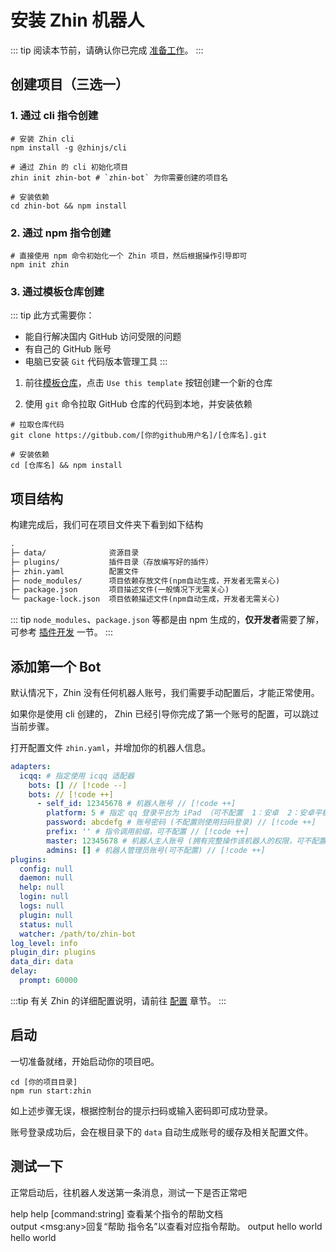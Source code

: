 # 安装 Zhin 机器人

::: tip
阅读本节前，请确认你已完成 [准备工作](/guide/prepare)。
:::

## 创建项目（三选一）

### 1. 通过 cli 指令创建

```shell
# 安装 Zhin cli
npm install -g @zhinjs/cli

# 通过 Zhin 的 cli 初始化项目
zhin init zhin-bot # `zhin-bot` 为你需要创建的项目名

# 安装依赖
cd zhin-bot && npm install
```
### 2. 通过 npm 指令创建

```shell
# 直接使用 npm 命令初始化一个 Zhin 项目，然后根据操作引导即可
npm init zhin
```

### 3. 通过模板仓库创建

::: tip
此方式需要你：

- 能自行解决国内 GitHub 访问受限的问题
- 有自己的 GitHub 账号
- 电脑已安装 `Git` 代码版本管理工具
:::

1. 前往[模板仓库](https://github.com/zhinjs/boilerplate)，点击 `Use this template` 按钮创建一个新的仓库

2. 使用 `git` 命令拉取 GitHub 仓库的代码到本地，并安装依赖

```shell
# 拉取仓库代码
git clone https://gitbub.com/[你的github用户名]/[仓库名].git

# 安装依赖
cd [仓库名] && npm install
```
## 项目结构

构建完成后，我们可在项目文件夹下看到如下结构

```tex
.
├─ data/              资源目录
├─ plugins/           插件目录（存放编写好的插件）
├─ zhin.yaml          配置文件
├─ node_modules/      项目依赖存放文件(npm自动生成，开发者无需关心)
├─ package.json       项目描述文件(一般情况下无需关心)
└─ package-lock.json  项目依赖描述文件(npm自动生成，开发者无需关心)
```

::: tip
`node_modules`、`package.json` 等都是由 npm 生成的，**仅开发者**需要了解，可参考 [插件开发](/plugin/start) 一节。
:::


## 添加第一个 Bot

默认情况下，Zhin 没有任何机器人账号，我们需要手动配置后，才能正常使用。

如果你是使用 cli 创建的， Zhin 已经引导你完成了第一个账号的配置，可以跳过当前步骤。

打开配置文件 `zhin.yaml`，并增加你的机器人信息。

```yaml
adapters: 
  icqq: # 指定使用 icqq 适配器
    bots: [] // [!code --]
    bots: // [!code ++]
      - self_id: 12345678 # 机器人账号 // [!code ++]
        platform: 5 # 指定 qq 登录平台为 iPad （可不配置  1：安卓  2：安卓平板  3：手表  4：苹果电脑  5：苹果平板） // [!code ++]
        password: abcdefg # 账号密码 (不配置则使用扫码登录) // [!code ++]
        prefix: '' # 指令调用前缀，可不配置 // [!code ++]
        master: 12345678 # 机器人主人账号 (拥有完整操作该机器人的权限，可不配置) // [!code ++]
        admins: [] # 机器人管理员账号(可不配置) // [!code ++]
plugins:
  config: null
  daemon: null
  help: null
  login: null
  logs: null
  plugin: null
  status: null
  watcher: /path/to/zhin-bot
log_level: info
plugin_dir: plugins
data_dir: data
delay:
  prompt: 60000
```
:::tip
有关 Zhin 的详细配置说明，请前往 [配置](/config/common) 章节。
:::

## 启动

一切准备就绪，开始启动你的项目吧。

```shell
cd [你的项目目录]
npm run start:zhin
```

如上述步骤无误，根据控制台的提示扫码或输入密码即可成功登录。

账号登录成功后，会在根目录下的 `data` 自动生成账号的缓存及相关配置文件。

## 测试一下

正常启动后，往机器人发送第一条消息，测试一下是否正常吧

<ChatHistory>
  <ChatMsg id="1659488338">help</ChatMsg>
  <ChatMsg id="1689919782">
    help [command:string] 查看某个指令的帮助文档<br/>
    output &lt;msg:any&gt;回复“帮助 指令名”以查看对应指令帮助。
  </ChatMsg>
  <ChatMsg id="1659488338">output hello world</ChatMsg>
  <ChatMsg id="1689919782">hello world</ChatMsg>
</ChatHistory>
